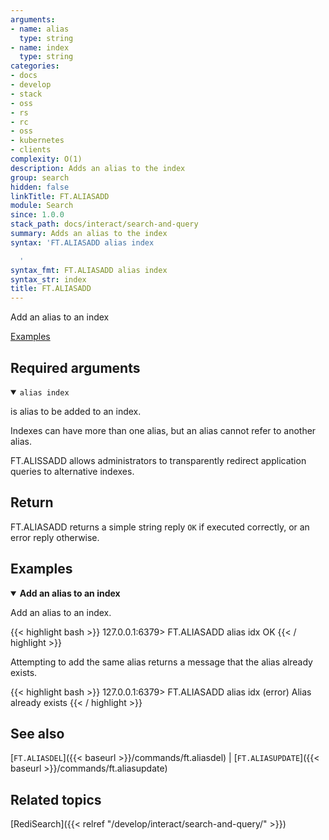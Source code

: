 ```yaml
---
arguments:
- name: alias
  type: string
- name: index
  type: string
categories:
- docs
- develop
- stack
- oss
- rs
- rc
- oss
- kubernetes
- clients
complexity: O(1)
description: Adds an alias to the index
group: search
hidden: false
linkTitle: FT.ALIASADD
module: Search
since: 1.0.0
stack_path: docs/interact/search-and-query
summary: Adds an alias to the index
syntax: 'FT.ALIASADD alias index

  '
syntax_fmt: FT.ALIASADD alias index
syntax_str: index
title: FT.ALIASADD
---
```


Add an alias to an index

[Examples](#examples)

## Required arguments

<details open>
<summary><code>alias index</code></summary>

is alias to be added to an index.
</details>

Indexes can have more than one alias, but an alias cannot refer to another
alias.

FT.ALISSADD allows administrators to transparently redirect application queries to alternative indexes.

## Return

FT.ALIASADD returns a simple string reply `OK` if executed correctly, or an error reply otherwise.

## Examples

<details open>
<summary><b>Add an alias to an index</b></summary>

Add an alias to an index.

{{< highlight bash >}}
127.0.0.1:6379> FT.ALIASADD alias idx
OK
{{< / highlight >}}

Attempting to add the same alias returns a message that the alias already exists.

{{< highlight bash >}}
127.0.0.1:6379> FT.ALIASADD alias idx
(error) Alias already exists
{{< / highlight >}}
</details>

## See also

[`FT.ALIASDEL`]({{< baseurl >}}/commands/ft.aliasdel) | [`FT.ALIASUPDATE`]({{< baseurl >}}/commands/ft.aliasupdate) 

## Related topics

[RediSearch]({{< relref "/develop/interact/search-and-query/" >}})